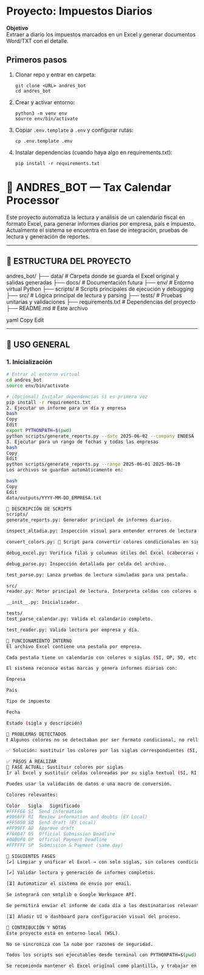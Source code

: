 # Proyecto: Impuestos Diarios

**Objetivo**  
Extraer a diario los impuestos marcados en un Excel y generar documentos Word/TXT con el detalle.

## Primeros pasos

1. Clonar repo y entrar en carpeta:
   ```
   git clone <URL> andres_bot
   cd andres_bot
   ```
2. Crear y activar entorno:
   ```
   python3 -m venv env
   source env/bin/activate
   ```
3. Copiar `.env.template` a `.env` y configurar rutas:
   ```
   cp .env.template .env
   ```
4. Instalar dependencias (cuando haya algo en requirements.txt):
   ```
   pip install -r requirements.txt
   ```

# 🧾 ANDRES_BOT — Tax Calendar Processor

Este proyecto automatiza la lectura y análisis de un calendario fiscal en formato Excel, para generar informes diarios por empresa, país e impuesto. Actualmente el sistema se encuentra en fase de integración, pruebas de lectura y generación de reportes.

---

## 📂 ESTRUCTURA DEL PROYECTO

andres_bot/
├── data/ # Carpeta donde se guarda el Excel original y salidas generadas
├── docs/ # Documentación futura
├── env/ # Entorno virtual Python
├── scripts/ # Scripts principales de ejecución y debugging
├── src/ # Lógica principal de lectura y parsing
├── tests/ # Pruebas unitarias y validaciones
├── requirements.txt # Dependencias del proyecto
├── README.md # Este archivo

yaml
Copy
Edit

---

## 🚀 USO GENERAL

### 1. Inicialización

```bash
# Entrar al entorno virtual
cd andres_bot
source env/bin/activate

# (Opcional) Instalar dependencias si es primera vez
pip install -r requirements.txt
2. Ejecutar un informe para un día y empresa
bash
Copy
Edit
export PYTHONPATH=$(pwd)
python scripts/generate_reports.py --date 2025-06-02 --company ENDESA
3. Ejecutar para un rango de fechas y todas las empresas
bash
Copy
Edit
python scripts/generate_reports.py --range 2025-06-01 2025-06-10
Los archivos se guardan automáticamente en:

bash
Copy
Edit
data/outputs/YYYY-MM-DD_EMPRESA.txt

📜 DESCRIPCIÓN DE SCRIPTS
scripts/
generate_reports.py: Generador principal de informes diarios.

inspect_altadia.py: Inspección visual para entender errores de lectura concretos.

convert_colors.py: 🔧 Script para convertir colores condicionales en siglas (manual, a usar en Excel antes de lanzar procesamiento).

debug_excel.py: Verifica filas y columnas útiles del Excel (cabeceras de meses, días).

debug_parse.py: Inspección detallada por celda del archivo.

test_parse.py: Lanza pruebas de lectura simuladas para una pestaña.

src/
reader.py: Motor principal de lectura. Interpreta celdas con colores o siglas.

__init__.py: Inicializador.

tests/
test_parse_calendar.py: Valida el calendario completo.

test_reader.py: Valida lectura por empresa y día.

📘 FUNCIONAMIENTO INTERNO
El archivo Excel contiene una pestaña por empresa.

Cada pestaña tiene un calendario con colores o siglas (SI, OP, SD, etc.).

El sistema reconoce estas marcas y genera informes diarios con:

Empresa

País

Tipo de impuesto

Fecha

Estado (sigla y descripción)

🔧 PROBLEMAS DETECTADOS
❗ Algunos colores no se detectaban por ser formato condicional, no relleno real.

✅ Solución: sustituir los colores por las siglas correspondientes (SI, OP, etc.).

✅ PASOS A REALIZAR
🔄 FASE ACTUAL: Sustituir colores por siglas
Ir al Excel y sustituir celdas coloreadas por su sigla textual (SI, RI, etc.).

Puedes usar la validación de datos o una macro de conversión.

Colores relevantes:

Color	Sigla	Significado
#FFFF66	SI	Send information
#9966FF	RI	Review information and doubts (EY Local)
#FF5050	SD	Send draft (EY Local)
#FF99FF	AD	Approve draft
#70AD47	OS	Official Submission Deadline
#00B0F0	OP	Official Payment Deadline
#FFFFFF	SP	Submission & Payment (same day)

📩 SIGUIENTES FASES
[✔] Limpiar y unificar el Excel → con solo siglas, sin colores condicionales.

[✔] Validar lectura y generación de informes completos.

[⏳] Automatizar el sistema de envío por email.

Se integrará con smtplib o Google Workspace API.

Se permitirá enviar el informe de cada día a los destinatarios relevantes.

[⏳] Añadir UI o dashboard para configuración visual del proceso.

🧠 CONTRIBUCIÓN Y NOTAS
Este proyecto está en entorno local (WSL).

No se sincroniza con la nube por razones de seguridad.

Todos los scripts son ejecutables desde terminal con PYTHONPATH=$(pwd) activo.

Se recomienda mantener el Excel original como plantilla, y trabajar en una copia transformada.

